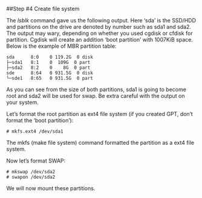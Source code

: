 ##Step \#4 Create file system

The *lsblk* command gave us the following output. Here ‘sda’ is the SSD/HDD and partitions
on the drive are denoted by number such as sda1 and sda2. The output may wary, depending on whether
you used cgdisk or cfdisk for partition. Cgdisk will create an addition ‘boot partition’
with 1007KiB space. Below is the example of MBR partition table:

```
sda      8:0    0 119.2G  0 disk
├─sda1   8:1    0  109G  0 part
├─sda2   8:2    0    8G  0 part
sde      8:64   0 931.5G  0 disk
└─sde1   8:65   0 931.5G  0 part
```

As you can see from the size of both partitions, sda1 is going to become root and sda2 will be used
for swap. Be extra careful with the output on your system.

Let’s format the root partition as ext4 file system (if you created GPT, don’t format the ‘boot partition’):

```
# mkfs.ext4 /dev/sda1
```

The mkfs (make file system) command formatted the partition as a ext4 file system.

Now let’s format SWAP:

```
# mkswap /dev/sda2
# swapon /dev/sda2
```

We will now mount these partitions.
